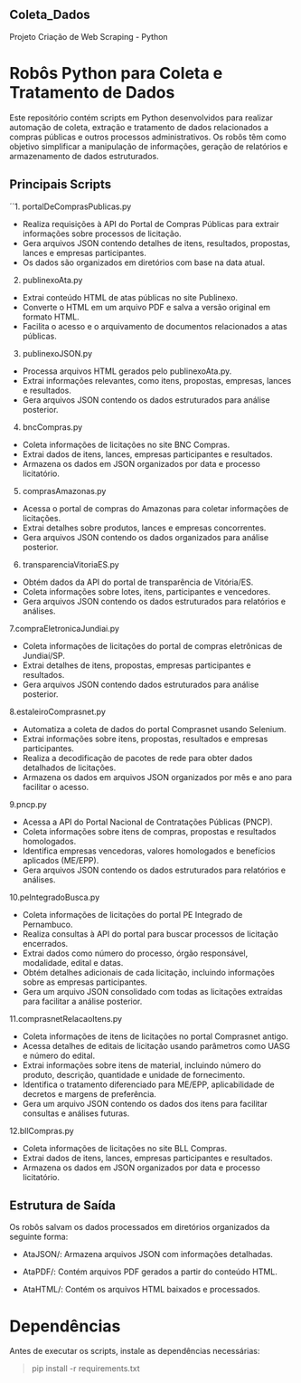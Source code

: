 ## Coleta_Dados
Projeto Criação de Web Scraping - Python

# Robôs Python para Coleta e Tratamento de Dados

Este repositório contém scripts em Python desenvolvidos para realizar automação de coleta, extração e tratamento de dados relacionados a compras públicas e outros processos administrativos. Os robôs têm como objetivo simplificar a manipulação de informações, geração de relatórios e armazenamento de dados estruturados.

## Principais Scripts


´´1. portalDeComprasPublicas.py

- Realiza requisições à API do Portal de Compras Públicas para extrair informações sobre processos de licitação.
- Gera arquivos JSON contendo detalhes de itens, resultados, propostas, lances e empresas participantes.
- Os dados são organizados em diretórios com base na data atual.
  

2. publinexoAta.py

- Extrai conteúdo HTML de atas públicas no site Publinexo.
- Converte o HTML em um arquivo PDF e salva a versão original em formato HTML.
- Facilita o acesso e o arquivamento de documentos relacionados a atas públicas.
  

3. publinexoJSON.py

- Processa arquivos HTML gerados pelo publinexoAta.py.
- Extrai informações relevantes, como itens, propostas, empresas, lances e resultados.
- Gera arquivos JSON contendo os dados estruturados para análise posterior.
  

4. bncCompras.py

- Coleta informações de licitações no site BNC Compras.
- Extrai dados de itens, lances, empresas participantes e resultados.
- Armazena os dados em JSON organizados por data e processo licitatório.
  

5. comprasAmazonas.py

- Acessa o portal de compras do Amazonas para coletar informações de licitações.
- Extrai detalhes sobre produtos, lances e empresas concorrentes.
- Gera arquivos JSON contendo os dados organizados para análise posterior.
  

6. transparenciaVitoriaES.py

- Obtém dados da API do portal de transparência de Vitória/ES.
- Coleta informações sobre lotes, itens, participantes e vencedores.
- Gera arquivos JSON contendo os dados estruturados para relatórios e análises.

7.compraEletronicaJundiai.py

- Coleta informações de licitações do portal de compras eletrônicas de Jundiaí/SP.
- Extrai detalhes de itens, propostas, empresas participantes e resultados.
- Gera arquivos JSON contendo dados estruturados para análise posterior.
  
8.estaleiroComprasnet.py

- Automatiza a coleta de dados do portal Comprasnet usando Selenium.
- Extrai informações sobre itens, propostas, resultados e empresas participantes.
- Realiza a decodificação de pacotes de rede para obter dados detalhados de licitações.
- Armazena os dados em arquivos JSON organizados por mês e ano para facilitar o acesso.
  
9.pncp.py

- Acessa a API do Portal Nacional de Contratações Públicas (PNCP).
- Coleta informações sobre itens de compras, propostas e resultados homologados.
- Identifica empresas vencedoras, valores homologados e benefícios aplicados (ME/EPP).
- Gera arquivos JSON contendo os dados estruturados para relatórios e análises.

10.peIntegradoBusca.py

- Coleta informações de licitações do portal PE Integrado de Pernambuco.
- Realiza consultas à API do portal para buscar processos de licitação encerrados.
- Extrai dados como número do processo, órgão responsável, modalidade, edital e datas.
- Obtém detalhes adicionais de cada licitação, incluindo informações sobre as empresas participantes.
- Gera um arquivo JSON consolidado com todas as licitações extraídas para facilitar a análise posterior.

11.comprasnetRelacaoItens.py

- Coleta informações de itens de licitações no portal Comprasnet antigo.
- Acessa detalhes de editais de licitação usando parâmetros como UASG e número do edital.
- Extrai informações sobre itens de material, incluindo número do produto, descrição, quantidade e unidade de fornecimento.
- Identifica o tratamento diferenciado para ME/EPP, aplicabilidade de decretos e margens de preferência.
- Gera um arquivo JSON contendo os dados dos itens para facilitar consultas e análises futuras.

12.bllCompras.py

- Coleta informações de licitações no site BLL Compras.
- Extrai dados de itens, lances, empresas participantes e resultados.
- Armazena os dados em JSON organizados por data e processo licitatório.

## Estrutura de Saída

Os robôs salvam os dados processados em diretórios organizados da seguinte forma:

- AtaJSON/: Armazena arquivos JSON com informações detalhadas.

- AtaPDF/: Contém arquivos PDF gerados a partir do conteúdo HTML.

- AtaHTML/: Contém os arquivos HTML baixados e processados.
  

# Dependências

Antes de executar os scripts, instale as dependências necessárias:

> pip install -r requirements.txt


